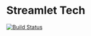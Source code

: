 # Streamlet Tech

[![Build Status](https://github.com/streamlet-dev/website/workflows/Build%20Status/badge.svg?branch=main)](https://github.com/streamlet-dev/website/actions?query=workflow%3A%22Build+Status%22)

